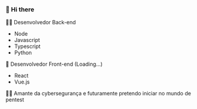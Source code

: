 ###  👋 Hi there

👨‍💻 Desenvolvedor Back-end
 - Node
 - Javascript
 - Typescript
 - Python
 
🚀 Desenvolvedor Front-end (Loading...)
 - React
 - Vue.js

🐱‍💻 Amante da cybersegurança e futuramente pretendo iniciar no mundo de pentest
